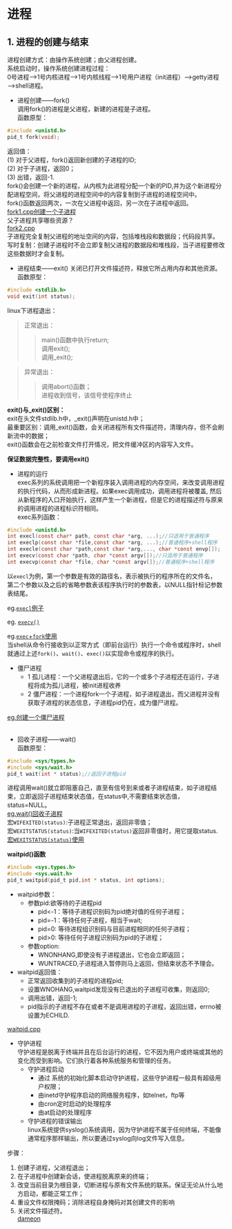 # 进程<br>

## 1. 进程的创建与结束<br>
进程创建方式：由操作系统创建；由父进程创建。<br>
系统启动时，操作系统创建进程过程：<br>
0号进程——>1号内核进程——>1号内核线程——>1号用户进程（init进程）——>getty进程——>shell进程。<br>
- 进程创建——fork()<br>
调用fork()的进程是父进程，新建的进程是子进程。<br>
函数原型：<br>
```c
#include <unistd.h>
pid_t fork(void);
```
返回值：<br>
(1) 对于父进程，fork()返回新创建的子进程的ID;<br>
(2) 对于子进程，返回0；<br>
(3) 出错，返回-1.<br>
fork()会创建一个新的进程，从内核为此进程分配一个新的PID,并为这个新进程分配进程空间，将父进程的进程空间中的内容复制到子进程的进程空间中。<br>
fork()函数返回两次，一次在父进程中返回，另一次在子进程中返回。<br>
[fork1.cpp创建一个子进程](https://github.com/liuchenjane/Advanced-Programming-in-the-UNIX-Environment/blob/master/fork1.cpp)<br>
父子进程共享哪些资源？<br>
[fork2.cpp](https://github.com/liuchenjane/Advanced-Programming-in-the-UNIX-Environment/blob/master/fork2.cpp)<br>
子进程完全复制父进程的地址空间的内容，包括堆栈段和数据段；代码段共享。<br>
写时复制：创建子进程时不会立即复制父进程的数据段和堆栈段，当子进程要修改这些数据时才会复制。<br>

- 进程结束——exit()
关闭已打开文件描述符，释放它所占用内存和其他资源。<br>
函数原型：<br>
```c
#include <stdlib.h>
void exit(int status);
```
linux下进程退出：<br>
> 正常退出：<br>
>>main()函数中执行return;<br>
>>调用exit();<br>
>>调用\_exit();<br>

> 异常退出：<br>
>>调用abort()函数；<br>
>>进程收到信号，该信号使程序终止<br>

**exit()与\_exit()区别：**<br>
exit在头文件stdlib.h中，\_exit()声明在unistd.h中；<br>
最重要区别：调用\_exit()函数，会关闭进程所有文件描述符，清理内存，但不会刷新流中的数据；<br>
exit()函数会在之前检查文件打开情况，把文件缓冲区的内容写入文件。<br>

  **保证数据完整性，要调用exit()**
  
- 进程的运行<br>
exec系列的系统调用把一个新程序装入调用进程的内存空间，来改变调用进程的执行代码，从而形成新进程。如果exec调用成功，调用进程将被覆盖,
然后从新程序的入口开始执行，这样产生一个新进程，但是它的进程描述符与原来的调用进程的进程标识符相同。<br>
exec系列函数：<br>
```c
#include <unistd.h>
int execl(const char* path, const char *arg, ...);//只适用于普通程序
int execlp(const char *file,const char *arg, ...);//普通程序+shell程序
int execle(const char *path,const char *arg,..., char *const envp[]);
int execv(const char *path, char *const argv[]);//只适用于普通程序
int execvp(const char *file, char *const argv[]);//普通程序+shell程序
```
以`execl`为例，第一个参数是有效的路径名，表示被执行的程序所在的文件名，<br>
第二个参数以及之后的省略参数表该程序执行时的参数表，以NULL指针标记参数表结尾。<br>

eg.[`execl`例子](https://github.com/liuchenjane/Programming-in-the-UNIX-Environment/blob/master/execl.cpp)<br>

eg. [`execv()`](https://github.com/liuchenjane/Programming-in-the-UNIX-Environment/blob/master/execv.cpp)<br>

eg.[`exec`+`fork`使用](https://github.com/liuchenjane/Programming-in-the-UNIX-Environment/blob/master/fork_exec.cpp)<br>
当shell从命令行接收到以正常方式（即前台运行）执行一个命令或程序时，shell就通过上述`fork()`、`wait()`、`exec()`以实现命令或程序的执行。<br>
 
- 僵尸进程<br>
  - 1 孤儿进程：一个父进程退出后，它的一个或多个子进程还在运行，子进程将成为孤儿进程，被init进程收养<br>
  - 2 僵尸进程：一个进程fork一个子进程，如子进程退出，而父进程并没有获取子进程的状态信息，子进程pid仍在，成为僵尸进程。<br>
  
[eg.创建一个僵尸进程](https://github.com/liuchenjane/Advanced-Programming-in-the-UNIX-Environment/blob/master/f10.5.cpp)<br> 
- 回收子进程——wait()<br>
函数原型：<br>
```c
#include <sys/types.h>
#include <sys/wait.h>
pid_t wait(int * status);//返回子进程pid
```
进程调用wait()就立即阻塞自己，直至有信号到来或者子进程结束，如子进程结束，立即返回子进程结束状态值，在status中,不需要结束状态值，status=NULL。<br>
[eg.wait()回收子进程](https://github.com/liuchenjane/Advanced-Programming-in-the-UNIX-Environment/blob/master/wait1.cpp)<br>
宏`WIFEXITED(status)`:子进程正常退出，返回非零值；<br>
宏`WEXITSTATUS(status)`:当`WIFEXITED(status)`返回非零值时，用它提取status.<br>
[宏`WEXITSTATUS(status)`使用](https://github.com/liuchenjane/Advanced-Programming-in-the-UNIX-Environment/blob/master/wait2.cpp)<br>

**waitpid()函数**<br>
```c
#include <sys.types.h>
#include <sys.wait.h>
pid_t waitpid(pid_t pid,int * status, int options);
```
- waitpid参数：<br>
	- 参数pid:欲等待的子进程pid
		- pid<-1：等待子进程识别码为pid绝对值的任何子进程；
		- pid=-1：等待任何子进程，相当于wait;
		- pid=0: 等待进程组识别码与目前进程相同的任何子进程；
		- pid>0: 等待任何子进程识别码为pid的子进程；
	- 参数option:
		- WNONHANG,即使没有子进程退出，它也会立即返回；
		- WUNTRACED,子进程进入暂停则马上返回，但结束状态不予理会。
 - waitpid返回值：<br>
 	- 正常返回收集到的子进程的进程pid;
	- 设置WNOHANG,waitpid发现没有已退出的子进程可收集，则返回0;
	- 调用出错，返回-1;
	- pid指示的子进程不存在或者不是调用进程的子进程，返回出错，errno被设置为ECHILD.

[waitpid.cpp](https://github.com/liuchenjane/Advanced-Programming-in-the-UNIX-Environment/blob/master/waitpid.cpp)<br>

- 守护进程<br>
守护进程是脱离于终端并且在后台运行的进程，它不因为用户或终端或其他的变化而受到影响。它们执行着各种系统服务和管理的任务。<br>
	- 守护进程启动
 		- 通过 系统的初始化脚本启动守护进程，这些守护进程一般具有超级用户权限；
		- 由inetd守护程序启动的网络服务程序，如telnet，ftp等
		- 由cron定时启动的处理程序
		- 由at启动的处理程序
	- 守护进程的错误输出<br>
	linux系统提供syslog()系统调用，因为守护进程不属于任何终端，不能像通常程序那样输出，所以要通过syslog向log文件写入信息。

步骤：<br>
1. 创建子进程，父进程退出；<br>
2. 在子进程中创建新会话，使进程脱离原来的终端；<br>
3. 改变当前目录为根目录，切断进程与原有文件系统的联系。保证无论从什么地方启动，都能正常工作；<br>
4. 重设文件权限掩码；消除进程自身掩码对其创建文件的影响<br>
5. 关闭文件描述符。<br>
[dameon](https://github.com/liuchenjane/Advanced-Programming-in-the-UNIX-Environment/blob/master/dameon.cpp)
